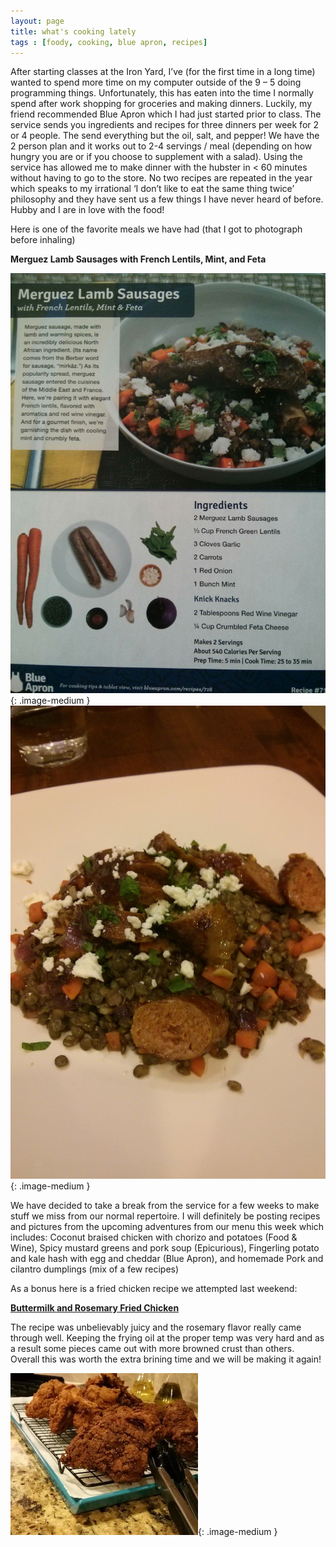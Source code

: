```yaml
---
layout: page
title: what's cooking lately
tags : [foody, cooking, blue apron, recipes]
---
```


After starting classes at the Iron Yard, I’ve (for the first time in a long time) wanted to spend more time on my computer outside of the 9 – 5 doing programming things.  Unfortunately, this has eaten into the time I normally spend after work shopping for groceries and making dinners.  Luckily, my friend recommended Blue Apron which I had just started prior to class.  The service sends you ingredients and recipes for three dinners per week for 2 or 4 people.  The send everything but the oil, salt, and pepper!  We have the 2 person plan and it works out to 2-4 servings / meal (depending on how hungry you are or if you choose to supplement with a salad).  Using the service has allowed me to make dinner with the hubster in < 60 minutes without having to go to the store.  No two recipes are repeated in the year which speaks to my irrational ‘I don’t like to eat the same thing twice’ philosophy and they have sent us a few things I have never heard of before.  Hubby and I are in love with the food!

Here is one of the favorite meals we have had (that I got to photograph before inhaling)

**Merguez Lamb Sausages with French Lentils, Mint, and Feta**

![recipe](/public/pix/lamb_recipe.jpg){: .image-medium }
![finished dish](/public/pix/lamb_finished.jpg){: .image-medium }

We have decided to take a break from the service for a few weeks to make stuff we miss from our normal repertoire.  I will definitely be posting recipes and pictures from the upcoming adventures from our menu this week which includes: Coconut braised chicken with chorizo and potatoes (Food & Wine), Spicy mustard greens and pork soup (Epicurious), Fingerling potato and kale hash with egg and cheddar (Blue Apron), and homemade Pork and cilantro dumplings (mix of a few recipes)

As a bonus here is a fried chicken recipe we attempted last weekend:

**[Buttermilk and Rosemary Fried Chicken](http://food52.com/recipes/19368-michael-ruhlman-s-rosemary-brined-buttermilk-fried-chicken)**

The recipe was unbelievably juicy and the rosemary flavor really came through well.  Keeping the frying oil at the proper temp was very hard and as a result some pieces came out with more browned crust than others.  Overall this was worth the extra brining time and we will be making it again!

![Buttermilk Fried Chicken](/public/pix/fried_chicken.jpeg){: .image-medium }